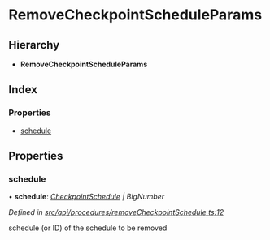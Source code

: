# RemoveCheckpointScheduleParams

## Hierarchy

* **RemoveCheckpointScheduleParams**

## Index

### Properties

* [schedule](removecheckpointscheduleparams.md#schedule)

## Properties

### schedule

• **schedule**: [_CheckpointSchedule_](../classes/checkpointschedule.md) _\| BigNumber_

_Defined in_ [_src/api/procedures/removeCheckpointSchedule.ts:12_](https://github.com/PolymathNetwork/polymesh-sdk/blob/959efb76/src/api/procedures/removeCheckpointSchedule.ts#L12)

schedule \(or ID\) of the schedule to be removed

